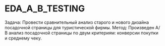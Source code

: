 # EDA_A_B_TESTING
Задача: Провести сравнительный анализ старого и нового дизайна посадочной страницы для туристической фирмы.
Метод: Произведен А/В анализ посадочной страницы по двум критериям: конверсии покупки и среднему чеку.

